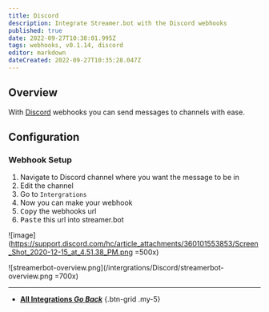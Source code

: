 ```yaml
---
title: Discord
description: Integrate Streamer.bot with the Discord webhooks
published: true
date: 2022-09-27T10:38:01.995Z
tags: webhooks, v0.1.14, discord
editor: markdown
dateCreated: 2022-09-27T10:35:28.047Z
---
```


## Overview
With [Discord](https://discord.com) webhooks you can send messages to channels with ease.

## Configuration
### Webhook Setup

1. Navigate to Discord channel where you want the message to be in
2. Edit the channel
3. Go to `Intergrations`
4. Now you can make your webhook
5. <kbd><i class="mdi mdi-content-copy"></i> Copy</kbd> the webhooks url
6. <kbd><i class="mdi mdi-content-paste"></i> Paste</kbd> this url into streamer.bot

![image](https://support.discord.com/hc/article_attachments/360101553853/Screen_Shot_2020-12-15_at_4.51.38_PM.png =500x)

![streamerbot-overview.png](/intergrations/Discord/streamerbot-overview.png =700x)

---

- [<i class="mdi mdi-chevron-left"></i> **All Integrations *Go Back***](/en/Integrations)
{.btn-grid .my-5}